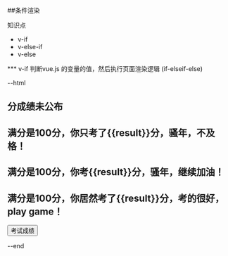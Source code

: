 ##条件渲染

知识点
*    v-if
*    v-else-if
*    v-else

*** v-if
判断vue.js 的变量的值，然后执行页面渲染逻辑 (if-elseif-else)

--html

<!DOCTYPE html>
<html lang="en">
<head>
    <meta charset="UTF-8">
    <meta name="viewport" content="width-device-width,initial-scale=1">
    <script src="https://unpkg.com/vue@2.6.10/dist/vue.js"></script>
    <title>lesson12-条件渲染</title>
</head>
<body>
<div id="myApp">
    <h2 v-if="result==0">分成绩未公布</h2>
    <h2 v-else-if="result<60">满分是100分，你只考了{{result}}分，骚年，不及格！</h2>
    <h2 v-else-if="result<80">满分是100分，你考{{result}}分，骚年，继续加油！</h2>
    <h2 v-else>满分是100分，你居然考了{{result}}分，考的很好，play game！</h2>
    <button @click="btnClick">考试成绩</button>
</div>
<script>
    var myApp=new Vue({
       el:'#myApp',
       data:{
           result:0
       },
        methods:{
            btnClick:function () {
                this.result=Math.round(Math.random()*100);
            }
        }

    });
    myApp.btnClick();
</script>
</body>
</html>

--end